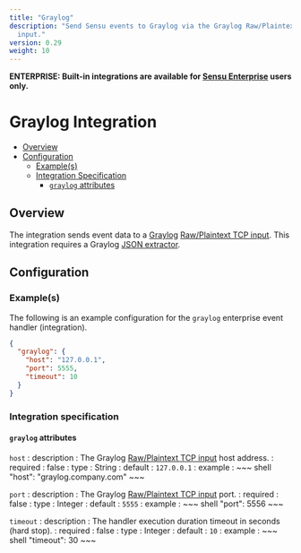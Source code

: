 ```yaml
---
title: "Graylog"
description: "Send Sensu events to Graylog via the Graylog Raw/Plaintext TCP
  input."
version: 0.29
weight: 10
---
```


**ENTERPRISE: Built-in integrations are available for [Sensu Enterprise][1]
users only.**

# Graylog Integration

- [Overview](#overview)
- [Configuration](#configuration)
  - [Example(s)](#examples)
  - [Integration Specification](#integration-specification)
    - [`graylog` attributes](#graylog-attributes)

## Overview

The integration sends event data to a [Graylog][2] [Raw/Plaintext TCP input][3].
This integration requires a Graylog [JSON extractor][4].

## Configuration

### Example(s)

The following is an example configuration for the `graylog` enterprise event
handler (integration).

~~~ json
{
  "graylog": {
    "host": "127.0.0.1",
    "port": 5555,
    "timeout": 10
  }
}
~~~

### Integration specification

#### `graylog` attributes


`host`
: description
  : The Graylog [Raw/Plaintext TCP input][3] host address.
: required
  : false
: type
  : String
: default
  : `127.0.0.1`
: example
  : ~~~ shell
    "host": "graylog.company.com"
    ~~~

`port`
: description
  : The Graylog [Raw/Plaintext TCP input][3] port.
: required
  : false
: type
  : Integer
: default
  : `5555`
: example
  : ~~~ shell
    "port": 5556
    ~~~

`timeout`
: description
  : The handler execution duration timeout in seconds (hard stop).
: required
  : false
: type
  : Integer
: default
  : `10`
: example
  : ~~~ shell
    "timeout": 30
    ~~~

[1]:  /enterprise
[2]:  https://www.graylog.org/
[3]:  http://docs.graylog.org/en/2.0/pages/sending_data.html#raw-plaintext-inputs
[4]:  http://docs.graylog.org/en/2.0/pages/extractors.html?highlight=json%20extractor#using-the-json-extractor
